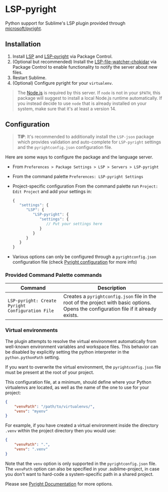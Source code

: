 # LSP-pyright

Python support for Sublime's LSP plugin provided through [microsoft/pyright](https://github.com/microsoft/pyright).

## Installation

1. Install [LSP](https://packagecontrol.io/packages/LSP) and [LSP-pyright](https://packagecontrol.io/packages/LSP-pyright) via Package Control.
2. (Optional but recommended) Install the [LSP-file-watcher-chokidar](https://github.com/sublimelsp/LSP-file-watcher-chokidar) via Package Control to enable functionality to notify the server about new files.
3. Restart Sublime.
4. (Optional) Configure pyright for your `virtualenv`.

> The [Node.js](https://nodejs.org) is required by this server. If `node` is not in your `$PATH`, this package will suggest to install a local Node.js runtime automatically. If you instead decide to use `node` that is already installed on your system, make sure that it's at least a version 14.

## Configuration

> **TIP**: It's recommended to additionally install the `LSP-json` package which provides validation and auto-complete for `LSP-pyright` settings and the `pyrightconfig.json` configuration file.

Here are some ways to configure the package and the language server.

- From `Preferences > Package Settings > LSP > Servers > LSP-pyright`
- From the command palette `Preferences: LSP-pyright Settings`
- Project-specific configuration
  From the command palette run `Project: Edit Project` and add your settings in:

  ```js
  {
     "settings": {
        "LSP": {
           "LSP-pyright": {
              "settings": {
                 // Put your settings here
              }
           }
        }
     }
  }
  ```

- Various options can only be configured through a `pyrightconfig.json` configuration file (check [Pyright configuration](https://github.com/microsoft/pyright/blob/main/docs/configuration.md) for more info)

### Provided Command Palette commands

| Command | Description |
|---------|-------------|
| `LSP-pyright: Create Pyright Configuration File` | Creates a `pyrightconfig.json` file in the root of the project with basic options. Opens the configuration file if it already exists. |

### Virtual environments

The plugin attempts to resolve the virtual environment automatically from well-known environment variables and workspace files.
This behavior can be disabled by explicitly setting the python interpreter in the `python.pythonPath` setting.

If you want to overwrite the virtual environment, the `pyrightconfig.json` file must be present at the root of your project.

This configuration file, at a minimum, should define where your Python virtualenvs are located, as well as the name of the one to use for your project:

```json
{
    "venvPath": "/path/to/virtualenvs/",
    "venv": "myenv"
}
```

For example, if you have created a virtual environment inside the directory `.venv` within the project directory then you would use:

```json
{
    "venvPath": ".",
    "venv": ".venv"
}
```

Note that the `venv` option is only supported in the `pyrightconfig.json` file. The `venvPath` option can also be specified in your .sublime-project, in case you don't want to hard-code a system-specific path in a shared project.

Please see [Pyright Documentation](https://github.com/microsoft/pyright/blob/main/docs/configuration.md) for more options.
